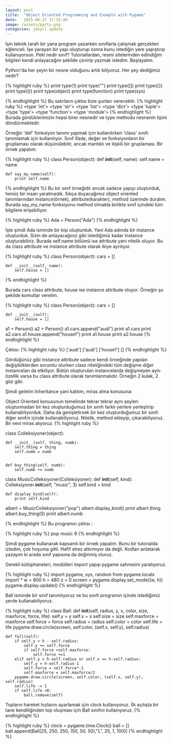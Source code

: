 ```yaml
---
layout: post
title:  "Object Oriented Programming and Example with Pygame"
date:   2015-06-27 17:32:40
image: /assets/party.png
categories: jekyll update
---
```


İşin teknik tarafı bir yana program yazarken sınıflarla çalışmak gerçekten eğlenceli. İşe yarayan bir yapı oluşturup sonra bunu istediğin yere yapıştırıp kullanıyorsun. Peki nedir sınıf? Tutoriallardan, resmi sitelerinden edindiğim bilgileri kendi anlayacağım şekilde çevirip yazmak istedim. Başlayalım.

Python'da her şeyin bir nesne olduğunu artık biliyoruz. Her şey dediğimiz nedir?

{% highlight ruby %}
print type(1)
print type("")
print type([])
print type({})
print type(())
print type(object)
print type(function)
print type(sys)

{% endhighlight %}
Bu satırların çıktısı bize şunları verecektir.
{% highlight ruby %}
<type 'int'>
<type 'str'>
<type 'list'>
<type 'dict'>
<type 'tuple'>
<type 'type'>
<type 'function'>
<type 'module'>
{% endhighlight %}
Burada gördüklerimizin hepsi birer nesnedir ve type methodu nesnenin tipini döndürmektedir.


Örneğin 'def' fonksiyon tanımı yapmak için kullanılırken 'class' sınıfı tanımlamak için kullanılıyor. Sınıf ifade, değer ve fonksiyonların bir gruplaması olarak düşünülebilir, ancak mantıklı ve ilişkili bir gruplaması.
Bir örnek yapalım:

{% highlight ruby %}
class Person(object):
	def __init__(self, name):
		self.name = name

	def say_my_name(self):
		print self.name

{% endhighlight %}
Bu bir sınıf örneğidir ancak sadece yapıyı oluşturduk, henüz bir insan yaratmadık. Sıkça duyacağımız object oriented tanımlarından instance(örnek), attribute(karakter), method üzerinde duralım. Burada say_my_name fonksiyonu method olmakla birlikte sınıf içindeki tüm bilgilere erişebiliyor. 

{% highlight ruby %}
Ada = Person("Ada")
{% endhighlight %}

İşte şimdi Ada isminde bir kişi oluşturduk. Yani Ada adında bir instance oluşturduk. Sizin de anlayacağınız gibi istediğimiz kadar instance oluşturabiliriz. Burada self.name bölümü ise attribute yani nitelik oluyor. Bu da class attribute ve instance attribute olarak ikiye ayrılıyor. 

{% highlight ruby %}
class Person(object):
	cars = []

	def __init__(self, name):
		self.house = []


{% endhighlight %}

Burada cars class attribute, house ise instance attribute oluyor. Örneğin şu şekilde komutlar verelim.

{% highlight ruby %}
class Person(object):
	cars = []

	def __init__(self):
		self.house = []

a1 = Person()
a2 = Person()
a1.cars.append("audi")
print a1.cars
print a2.cars
a1.house.append("house1")
print a1.house
print a2.house
{% endhighlight %}

Çıktısı:
{% highlight ruby %}
['audi']
['audi']
['house1']
[]
{% endhighlight %}

Gördüğünüz gibi instance attribute sadece kendi örneğinde yapılan değişikliklerden sorumlu olurken class niteliğindeki tüm değişme diğer instanceları da etkiliyor. Bütün oluşturulan instancelarda değişmeyen aynı özellik varsa bu class attribute olarak tanımlanmalıdır. Örneğin 2 kulak, 2 göz gibi.

Şimdi gelelim Inheritance yani kalıtım, miras alma konusuna:

Object Oriented konusunun temelinde tekrar tekrar aynı şeyleri oluşturmadan bir kez oluşturduğumuz bir sınıfı farklı yerlere yerleştirip kullanabiliyorduk. Daha da genişletirsek bir kez oluşturduğumuz bir sınıfı diğer sınıfın içinde kullanabiliyoruz. Nitelik, method ekleyip, çıkarabiliyoruz. Bir nevi miras alıyoruz. 
{% highlight ruby %}

class Colleksiyoner(object):

	def __init__(self, thing, numb):
		self.thing = thing
		self.numb = numb
		

	def buy_thing(self, numb):
		self.numb += numb

class MusicColleksiyoner(Colleksiyoner):
	def __init__(self, kind):
		Colleksiyoner.__init__(self, "music", 3)
		self.kind = kind

	def display_kind(self):
		print self.kind

albert = MusicColleksiyoner("pop")
albert.display_kind()
print albert.thing
albert.buy_thing(5)
print albert.numb

{% endhighlight %}
Bu programın çıktısı :


{% highlight ruby %}
pop
music
8
{% endhighlight %}

Şimdi pygame kullanarak kapsamlı bir örnek yapalım. Bunu bir tutorialda izledim, çok hoşuma gitti. Hafif stres attırmıyor da değil.
Kodları anlatarak yazayım ki arada sınıf yapısına da değinmiş oluruz.

Gerekli kütüphaneleri, modülleri import yapıp pygame sahnesini yaratıyoruz.

{% highlight ruby %}
import pygame, sys, random
from pygame.locals import *
w = 800
h = 480
z = 0
screen = pygame.display.set_mode((w, h))
pygame.display.update()
{% endhighlight %}

Ball isminde bir sınıf tanımlıyoruz ve bu sınıfı programın içinde istediğimiz yerde kullanabiliyoruz.

{% highlight ruby %}
class Ball:
	def __init__(self, radius, y, x, color, size, maxforce, force, life):
		self.y = y
		self.x = x
		self.size = size
		self.maxforce = maxforce
		self.force = force
		self.radius = radius
		self.color = color
		self.life = life
		pygame.draw.circle(screen, self.color, (self.x, self.y), self.radius)

	def fall(self):
		if self.y < h - self.radius:
			self.y += self.force
			if self.force <self.maxforce:
				self.force +=1
		elif self.y > h-self.radius or self.x == h-self.radius:
			self.y = h-self.radius-1
			self.force = self.force*-1
			self.maxforce = self.maxforce/2
		pygame.draw.circle(screen, self.color, (self.x, self.y), self.radius)
		self.life -= 1
		if self.life <0:
			ball.remove(self)

Topların hareket hızlarını ayarlamak için clock kullanıyoruz. İlk açılışta bir tane kendiliğinden top oluşması için Ball sınıfını kullanıyoruz.
{% endhighlight %}

{% highlight ruby %}
clock = pygame.time.Clock()
ball = []
ball.append(Ball(25, 250, 250, (50, 50, 50),"L", 25, 1, 100))
{% endhighlight %}